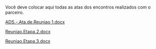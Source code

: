 Você deve colocar aqui todas as atas dos encontros realizados com o parceiro.

[ADS.-.Ata.de.Reuniao 1.docx](https://github.com/user-attachments/files/15748103/ADS.-.Ata.de.Reuniao.1.docx)

[Reuniao.Etapa.2.docx](https://github.com/user-attachments/files/15748108/Reuniao.Etapa.2.docx)

[Reuniao.Etapa.3.docx](https://github.com/user-attachments/files/15748109/Reuniao.Etapa.3.docx)


